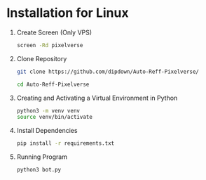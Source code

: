 # Installation for Linux
1. Create Screen (Only VPS)
   ```sh
   screen -Rd pixelverse
   ```
2. Clone Repository
   ```sh
   git clone https://github.com/dipdown/Auto-Reff-Pixelverse/
   ```
   ```sh
   cd Auto-Reff-Pixelverse
   ```
3. Creating and Activating a Virtual Environment in Python
   ```sh
   python3 -m venv venv
   source venv/bin/activate
   ```
4. Install Dependencies
   ```sh
   pip install -r requirements.txt
   ```
6. Running Program
   ```sh
   python3 bot.py
   ```
